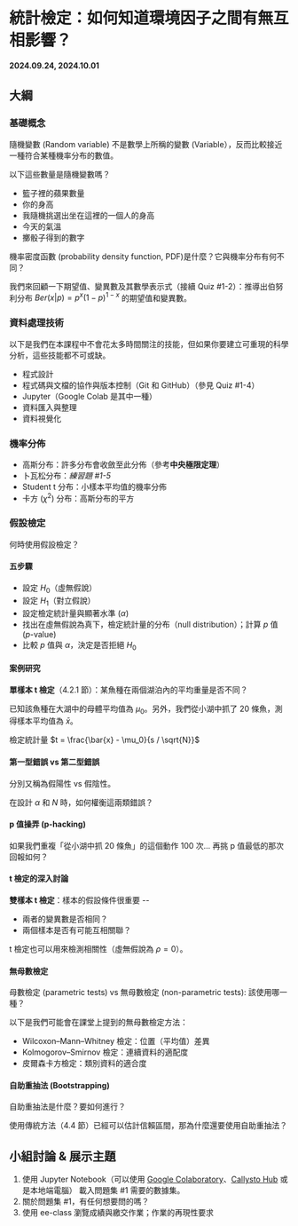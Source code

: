 # 統計檢定：如何知道環境因子之間有無互相影響？

**2024.09.24, 2024.10.01**

## 大綱

### 基礎概念

隨機變數 (Random variable) 不是數學上所稱的變數 (Variable），反而比較接近一種符合某種機率分布的數值。

以下這些數量是隨機變數嗎？
- 籃子裡的蘋果數量
- 你的身高
- 我隨機挑選出坐在這裡的一個人的身高
- 今天的氣溫
- 擲骰子得到的數字

機率密度函數 (probability density function, PDF)是什麼？它與機率分布有何不同？

我們來回顧一下期望值、變異數及其數學表示式（接續 Quiz #1-2）：推導出伯努利分布 $Ber(x|p) = p^x(1-p)^{1-x}$ 的期望值和變異數。

### 資料處理技術

以下是我們在本課程中不會花太多時間關注的技能，但如果你要建立可重現的科學分析，這些技能都不可或缺。

- 程式設計
- 程式碼與文檔的協作與版本控制（Git 和 GitHub）（參見 Quiz #1-4）
- Jupyter（Google Colab 是其中一種）
- 資料匯入與整理
- 資料視覺化

### 機率分佈

- 高斯分布：許多分布會收斂至此分佈（參考**中央極限定理**）
- 卜瓦松分布：*練習題 #1-5*
- Student t 分布：小樣本平均值的機率分佈
- 卡方 ($\chi^2$) 分布：高斯分布的平方

### 假設檢定

何時使用假設檢定？

#### 五步驟

- 設定 $H_0$（虛無假說）
- 設定 $H_1$（對立假說）
- 設定檢定統計量與顯著水準 ($\alpha$)
- 找出在虛無假說為真下，檢定統計量的分布（null distribution）；計算 $p$ 值 ($p$-value)
- 比較 $p$ 值與 $\alpha$，決定是否拒絕 $H_0$

#### 案例研究

**單樣本 t 檢定**（4.2.1 節）：某魚種在兩個湖泊內的平均重量是否不同？

已知該魚種在大湖中的母體平均值為 $\mu_0$。另外，我們從小湖中抓了 20 條魚，測得樣本平均值為 $\bar{x}$。

檢定統計量 $t = \frac{\bar{x} - \mu_0}{s / \sqrt{N}}$

#### 第一型錯誤 vs 第二型錯誤

分別又稱為假陽性 vs 假陰性。

在設計 $\alpha$ 和 $N$ 時，如何權衡這兩類錯誤？

#### p 值操弄 (p-hacking)

如果我們重複「從小湖中抓 20 條魚」的這個動作 100 次... 再挑 p 值最低的那次回報如何？

#### t 檢定的深入討論

**雙樣本 t 檢定**：樣本的假設條件很重要 --
- 兩者的變異數是否相同？
- 兩個樣本是否有可能互相關聯？

t 檢定也可以用來檢測相關性（虛無假說為 $\rho = 0$）。

#### 無母數檢定

母數檢定 (parametric tests) vs 無母數檢定 (non-parametric tests): 該使用哪一種？

以下是我們可能會在課堂上提到的無母數檢定方法：
- Wilcoxon–Mann–Whitney 檢定：位置（平均值）差異
- Kolmogorov–Smirnov 檢定：連續資料的適配度
- 皮爾森卡方檢定：類別資料的適合度

#### 自助重抽法 (Bootstrapping)

自助重抽法是什麼？要如何進行？

使用傳統方法（4.4 節）已經可以估計信賴區間，那為什麼還要使用自助重抽法？

## 小組討論 & 展示主題

1. 使用 Jupyter Notebook（可以使用 [Google Colaboratory](https://colab.google/)、[Callysto Hub](https://www.callysto.ca/) 或是本地端電腦） 載入問題集 #1 需要的數據集。
2. 關於問題集 #1，有任何想要問的嗎？
3. 使用 ee-class 瀏覽成績與繳交作業；作業的再現性要求